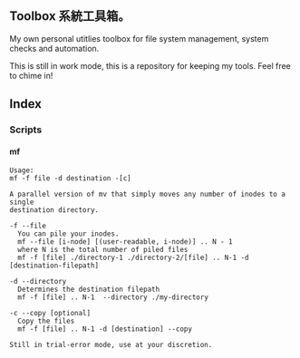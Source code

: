 ## Toolbox 系統工具箱。

My own personal utitlies toolbox for file system management, system checks and
automation.

This is still in work mode, this is a repository for keeping my tools.
Feel free to chime in!

## Index

### Scripts

#### mf
    Usage:
    mf -f file -d destination -[c]

    A parallel version of mv that simply moves any number of inodes to a single
    destination directory.

    -f --file
      You can pile your inodes.
      mf --file [i-node] [(user-readable, i-node)] .. N - 1
      where N is the total number of piled files
      mf -f [file] ./directory-1 ./directory-2/[file] .. N-1 -d [destination-filepath]

    -d --directory
      Determines the destination filepath
      mf -f [file] .. N-1  --directory ./my-directory

    -c --copy [optional]
      Copy the files
      mf -f [file] .. N-1 -d [destination] --copy

    Still in trial-error mode, use at your discretion.
